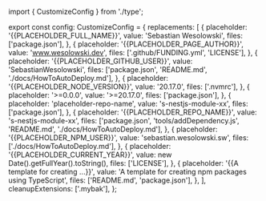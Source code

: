 import { CustomizeConfig } from './type';

export const config: CustomizeConfig = {
  replacements: [
    {
      placeholder: '{{PLACEHOLDER_FULL_NAME}}',
      value: 'Sebastian Wesolowski',
      files: ['package.json'],
    },
    {
      placeholder: '{{PLACEHOLDER_PAGE_AUTHOR}}',
      value: 'www.wesolowski.dev',
      files: ['.github/FUNDING.yml', 'LICENSE'],
    },
    {
      placeholder: '{{PLACEHOLDER_GITHUB_USER}}',
      value: 'SebastianWesolowski',
      files: ['package.json', 'README.md', './docs/HowToAutoDeploy.md'],
    },
    {
      placeholder: '{{PLACEHOLDER_NODE_VERSION}}',
      value: '20.17.0',
      files: ['.nvmrc'],
    },
    {
      placeholder: '>=0.0.0',
      value: '>=20.17.0',
      files: ['package.json'],
    },
    {
      placeholder: 'placeholder-repo-name',
      value: 's-nestjs-module-xx',
      files: ['package.json'],
    },
    {
      placeholder: '{{PLACEHOLDER_REPO_NAME}}',
      value: 's-nestjs-module-xx',
      files: ['package.json', 'tools/addDependency.js', 'README.md', './docs/HowToAutoDeploy.md'],
    },
    {
      placeholder: '{{PLACEHOLDER_NPM_USER}}',
      value: 'sebastian.wesolowski.sw',
      files: ['./docs/HowToAutoDeploy.md'],
    },
    {
      placeholder: '{{PLACEHOLDER_CURRENT_YEAR}}',
      value: new Date().getFullYear().toString(),
      files: ['LICENSE'],
    },
    {
      placeholder: '{{A template for creating ...}}',
      value: 'A template for creating npm packages using TypeScript',
      files: ['README.md', 'package.json'],
    },
  ],
  cleanupExtensions: ['.mybak'],
};
